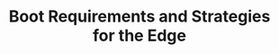 ---
categories:
- bkk19
description: Edge computing has some unique requirements and challenges in the boot
  area. We provide an overview of these, and the strategies available to meet those
  requirements.
image:
  featured: 'true'
  path: /assets/images/featured-images/bkk19/BKK19-411.png
session_attendee_num: '16'
session_id: BKK19-411
session_room: Session Room 3 (Lotus 10)
session_slot:
  end_time: '2019-04-04 11:55:00'
  start_time: '2019-04-04 11:30:00'
session_speakers:
- speaker_bio: ''
  speaker_company: Arm
  speaker_image: /assets/images/speakers/placeholder.jpg
  speaker_location: ''
  speaker_name: Sughosh Ganu
  speaker_position: Staff Software Engineer
  speaker_username: sughosh.ganu
session_track: IoT Fog/Gateway/Edge Computing
tag: session
tags:
- Linux Kernel
- Power Management
title: Boot Requirements and Strategies for the Edge
---